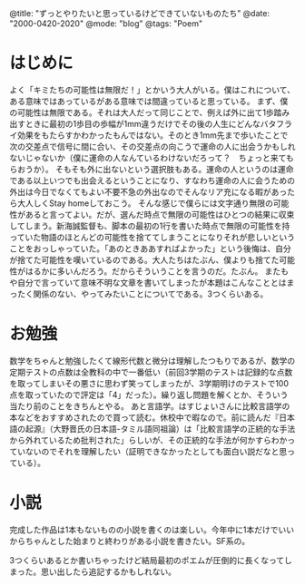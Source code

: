 @title: "ずっとやりたいと思っているけどできていないものたち"
@date: "2000-0420-2020"
@mode: "blog"
@tags: "Poem"

# はじめに
よく「キミたちの可能性は無限だ！」とかいう大人がいる。僕はこれについて、ある意味ではあっているがある意味では間違っていると思っている。
まず、僕の可能性は無限である。それは大人だって同じことで、例えば外に出て1歩踏み出すときに最初の1歩目の歩幅が1mm違うだけでその後の人生にどんなバタフライ効果をもたらすかわかったもんではない。そのとき1mm先まで歩いたことで次の交差点で信号に間に合い、その交差点の向こうで運命の人に出会うかもしれないじゃないか（僕に運命の人なんているわけないだろって？　ちょっと来てもらおうか）。
そもそも外に出ないという選択肢もある。運命の人というのは運命である以上いつでも出会えるということになり、すなわち運命の人に会うための外出は今日でなくてもよい不要不急の外出なのでそんなリア充になる暇があったら大人しくStay homeしておこう。
そんな感じで僕らには文字通り無限の可能性があると言ってよい。だが、選んだ時点で無限の可能性はひとつの結果に収束してしまう。新海誠監督も、脚本の最初の1行を書いた時点で無限の可能性を持っていた物語のほとんどの可能性を捨ててしまうことになりそれが悲しいということをおっしゃっていた。「あのときああすればよかった」という後悔は、自分が捨てた可能性を嘆いているのである。大人たちはたぶん、僕よりも捨てた可能性がはるかに多いんだろう。だからそういうことを言うのだ。たぶん。
またもや自分で言っていて意味不明な文章を書いてしまったが本題はこんなこととはまったく関係のない、やってみたいことについてである。3つくらいある。

# お勉強
数学をちゃんと勉強したくて線形代数と微分は理解したつもりであるが、数学の定期テストの点数は全教科の中で一番低い（前回3学期のテストは記録的な点数を取ってしまいその悪さに思わず笑ってしまったが、3学期明けのテストで100点を取っていたので評定は「4」だった）。繰り返し問題を解くとか、そういう当たり前のことをきちんとやる。
あと言語学。はすじょいさんに比較言語学の本などをおすすめされたので買って読む。休校中で暇なので。前に読んだ『日本語の起源』（大野晋氏の日本語-タミル語同祖論）は「比較言語学の正統的な手法から外れているため批判された」らしいが、その正統的な手法が何かすらわかっていないのでそれを理解したい（証明できなかったとしても面白い説だなと思っている）。

# 小説
完成した作品は1本もないものの小説を書くのは楽しい。今年中に1本だけでいいからちゃんとした始まりと終わりがある小説を書きたい。SF系の。

3つくらいあるとか書いちゃったけど結局最初のポエムが圧倒的に長くなってしまった。思い出したら追記するかもしれない。